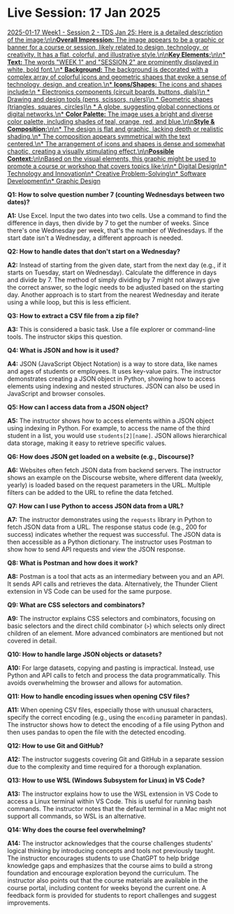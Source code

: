 # Live Session: 17 Jan 2025

[2025-01-17 Week1 - Session 2 - TDS Jan 25: Here is a detailed description of the image:\n\n**Overall Impression:** The image appears to be a graphic or banner for a course or session, likely related to design, technology, or creativity. It has a flat, colorful, and illustrative style.\n\n**Key Elements:**\n\n* **Text:** The words "WEEK 1" and "SESSION 2" are prominently displayed in white, bold font.\n* **Background:** The background is decorated with a complex array of colorful icons and geometric shapes that evoke a sense of technology, design, and creation.\n* **Icons/Shapes:** The icons and shapes include:\n * Electronics components (circuit boards, buttons, dials)\n * Drawing and design tools (pens, scissors, rulers)\n * Geometric shapes (triangles, squares, circles)\n * A globe, suggesting global connections or digital networks.\n* **Color Palette:** The image uses a bright and diverse color palette, including shades of teal, orange, red, and blue.\n\n**Style & Composition:**\n\n* The design is flat and graphic, lacking depth or realistic shading.\n* The composition appears symmetrical with the text centered.\n* The arrangement of icons and shapes is dense and somewhat chaotic, creating a visually stimulating effect.\n\n**Possible Context:**\n\nBased on the visual elements, this graphic might be used to promote a course or workshop that covers topics like:\n\n* Digital Design\n* Technology and Innovation\n* Creative Problem-Solving\n* Software Development\n* Graphic Design](https://youtu.be_hG5WqtbpfkI)

**Q1: How to solve question number 7 (counting Wednesdays between two dates)?**

**A1:** Use Excel. Input the two dates into two cells. Use a command to find the difference in days, then divide by 7 to get the number of weeks. Since there's one Wednesday per week, that's the number of Wednesdays. If the start date isn't a Wednesday, a different approach is needed.

**Q2: How to handle dates that don't start on a Wednesday?**

**A2:** Instead of starting from the given date, start from the next day (e.g., if it starts on Tuesday, start on Wednesday). Calculate the difference in days and divide by 7. The method of simply dividing by 7 might not always give the correct answer, so the logic needs to be adjusted based on the starting day. Another approach is to start from the nearest Wednesday and iterate using a while loop, but this is less efficient.

**Q3: How to extract a CSV file from a zip file?**

**A3:** This is considered a basic task. Use a file explorer or command-line tools. The instructor skips this question.

**Q4: What is JSON and how is it used?**

**A4:** JSON (JavaScript Object Notation) is a way to store data, like names and ages of students or employees. It uses key-value pairs. The instructor demonstrates creating a JSON object in Python, showing how to access elements using indexing and nested structures. JSON can also be used in JavaScript and browser consoles.

**Q5: How can I access data from a JSON object?**

**A5:** The instructor shows how to access elements within a JSON object using indexing in Python. For example, to access the name of the third student in a list, you would use `students[2][name]`. JSON allows hierarchical data storage, making it easy to retrieve specific values.

**Q6: How does JSON get loaded on a website (e.g., Discourse)?**

**A6:** Websites often fetch JSON data from backend servers. The instructor shows an example on the Discourse website, where different data (weekly, yearly) is loaded based on the request parameters in the URL. Multiple filters can be added to the URL to refine the data fetched.

**Q7: How can I use Python to access JSON data from a URL?**

**A7:** The instructor demonstrates using the `requests` library in Python to fetch JSON data from a URL. The response status code (e.g., 200 for success) indicates whether the request was successful. The JSON data is then accessible as a Python dictionary. The instructor uses Postman to show how to send API requests and view the JSON response.

**Q8: What is Postman and how does it work?**

**A8:** Postman is a tool that acts as an intermediary between you and an API. It sends API calls and retrieves the data. Alternatively, the Thunder Client extension in VS Code can be used for the same purpose.

**Q9: What are CSS selectors and combinators?**

**A9:** The instructor explains CSS selectors and combinators, focusing on basic selectors and the direct child combinator (`>`) which selects only direct children of an element. More advanced combinators are mentioned but not covered in detail.

**Q10: How to handle large JSON objects or datasets?**

**A10:** For large datasets, copying and pasting is impractical. Instead, use Python and API calls to fetch and process the data programmatically. This avoids overwhelming the browser and allows for automation.

**Q11: How to handle encoding issues when opening CSV files?**

**A11:** When opening CSV files, especially those with unusual characters, specify the correct encoding (e.g., using the `encoding` parameter in pandas). The instructor shows how to detect the encoding of a file using Python and then uses pandas to open the file with the detected encoding.

**Q12: How to use Git and GitHub?**

**A12:** The instructor suggests covering Git and GitHub in a separate session due to the complexity and time required for a thorough explanation.

**Q13: How to use WSL (Windows Subsystem for Linux) in VS Code?**

**A13:** The instructor explains how to use the WSL extension in VS Code to access a Linux terminal within VS Code. This is useful for running bash commands. The instructor notes that the default terminal in a Mac might not support all commands, so WSL is an alternative.

**Q14: Why does the course feel overwhelming?**

**A14:** The instructor acknowledges that the course challenges students' logical thinking by introducing concepts and tools not previously taught. The instructor encourages students to use ChatGPT to help bridge knowledge gaps and emphasizes that the course aims to build a strong foundation and encourage exploration beyond the curriculum. The instructor also points out that the course materials are available in the course portal, including content for weeks beyond the current one. A feedback form is provided for students to report challenges and suggest improvements.
